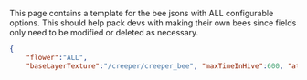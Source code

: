 This page contains a template for the bee jsons with ALL configurable options. This should help pack devs with making their own bees since fields only need to be modified or deleted as necessary.

```json
{ 
	"flower":"ALL",
	"baseLayerTexture":"/creeper/creeper_bee", "maxTimeInHive":600, "attackDamage":4.0, "sizeModifier":1.5, "traits":["wither","blaze","canswim","creeper","zombie","pigman","ender","nether"], "hasHoneycomb":true, "ColorData": { "primaryColor":"#005500", "secondaryColor":"#005500", "honeycombColor":"#005500", "primaryLayerTexture":"/custom/primary_layer", "secondaryLayerTexture":"/custom/secondary_layer", "emissiveLayerTexture":"/creeper/creeper_bee_emissive", "isBeeColored": true, "isRainbowBee": false, "isGlowing" : true, "glowColor" : "#55ff55", "isEnchanted" : false, "glowingPulse" : 2 }, "MutationData": { "hasMutation":true, "mutationInput" : "minecraft:stone", "mutationOutput":"minecraft:water", "mutationCount":6, "mutationType":"BLOCK_TO_FLUID" }, "CentrifugeData": { "hasCentrifugeOutput": true, "mainOutput":"minecraft:stone", "secondaryOutput":"minecraft:diamond", "bottleOutput":"minecraft:dragons_breath", "mainOutputWeight":0.9, "secondaryOutputWeight":0.5, "bottleOutputWeight":0.25, "mainOutputCount":1, "secondaryOutputCount":2, "bottleOutputCount":4, "mainInputCount":4 }, "SpawnData": { "canSpawnInWorld":true, "spawnWeight": 10, "biomeWhitelist":"tag:ocean", "biomeBlacklist":"tag:overworld" }, "BreedData": { "isBreedable": true, "breedWeight": 2.5, "parent1": "testbeeparent1", "parent2": "testbeeparent2", "feedItem": "minecraft:poppy", "feedAmount": 5 }, "TraitData": { "hasTraits": true } }
```
<!--stackedit_data:
eyJoaXN0b3J5IjpbNjM0MzE3NzUxXX0=
-->